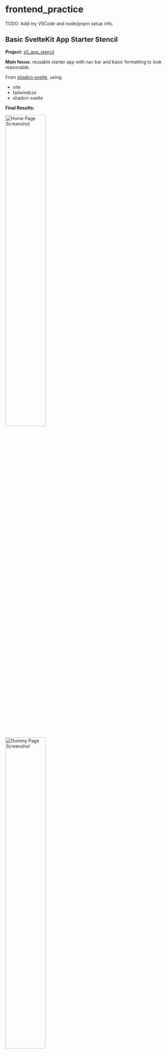 # frontend_practice

TODO: Add my VSCode and node/pnpm setup info.

## Basic SvelteKit App Starter Stencil

**Project:** [s5_app_stencil](https://github.com/drothermel/frontend_practice/tree/main/s5_app_stencil/README.md)

**Main focus:** reusable starter app with nav bar and basic formatting to look reasonable.

From [shadcn-svelte](https://next.shadcn-svelte.com/), using:
- vite
- tailwindcss
- shadcn-svelte

**Final Results:**

<img src="https://github.com/user-attachments/assets/191d3b24-d813-4528-ad12-670306ea75c6" alt="Home Page Screenshot" width="50%">

<img src="https://github.com/user-attachments/assets/265cb25b-9f6f-44ec-a530-15261f61ba70" alt="Dummy Page Screenshot" width="50%">



## TailwindCSS Basic Landing Page
**Project:** [tailwindcss-landing-one](https://github.com/drothermel/frontend_practice/tree/main/tailwindcss-landing-one/README.md)

**Main focus:** reactive page layout & interactive components.

From [this youtube video](https://www.youtube.com/watch?v=W-LDhPyv478), using:
- vite
- html
- tailwindcss
(no javascript or frameworks)

**Final Result:**

<img src="https://github.com/user-attachments/assets/cd3e480c-abfe-47cc-afcc-5f2525b0c290" alt="Landing Page Screenshot" width="100%">


